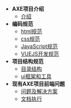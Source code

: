 - **AXE项目介绍**
	- [介绍](/introduce.md)
- **编码规范**
	- [html规范](/html-standard.md)
	- [css规范](/css-standard.md)
	- [JavaScript规范](/js-standard.md)
	- [VUEJS开发规范](/vue.md)
- **项目结构规范**
	- [目录结构](/dir-standard.md)
	- [ui框架和工具](/ui.md)
- **现有AXE项目前端问题**
	- [问题及解决方案](/axe-problem.md)
	- [文档执行](/execute.md)
